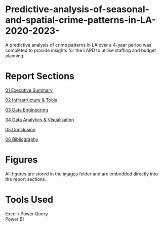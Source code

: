 # Predictive-analysis-of-seasonal-and-spatial-crime-patterns-in-LA-2020-2023-


A predictive analysis of crime patterns in LA over a 4-year period was completed to provide insights for the LAPD to utilise staffing and budget planning.  


# Report Sections
[01 Executive Summary](reports/01_executive_summary.md)

[02 Infrastructure & Tools](reports/02_data_infrastructure_and_tools.md)

[03 Data Engineering](reports/03_data_engineering.md)

[04 Data Analytics & Visualisation](reports/04_data_analytics_and_data_visualisation.md)

[05 Conclusion](reports/05_conclusion.md)

[06 Bibliography](reports/06_bibliography.md)



# Figures
All figures are stored in the [images](images/) folder and are embedded directly into the report sections.



# Tools Used
Excel / Power Query  
Power BI  

